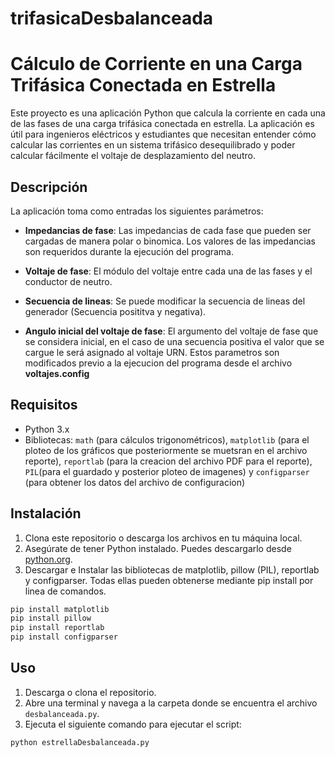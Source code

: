# trifasicaDesbalanceada

# Cálculo de Corriente en una Carga Trifásica Conectada en Estrella

Este proyecto es una aplicación Python que calcula la corriente en cada una de las fases de una carga trifásica conectada en estrella. La aplicación es útil para ingenieros eléctricos y estudiantes que necesitan entender cómo calcular las corrientes en un sistema trifásico desequilibrado y poder calcular fácilmente el voltaje de desplazamiento del neutro.

## Descripción

La aplicación toma como entradas los siguientes parámetros:
- **Impedancias de fase**: Las impedancias de cada fase que pueden ser cargadas de manera polar o binomica.
Los valores de las impedancias son requeridos durante la ejecución del programa.


- **Voltaje de fase**: El módulo del voltaje entre cada una de las fases y el conductor de neutro.
- **Secuencia de lineas**: Se puede modificar la secuencia de lineas del generador (Secuencia posititva y negativa).
- **Angulo inicial del voltaje de fase**: El argumento del voltaje de fase que se considera inicial, en el caso de una secuencia positiva el valor que se cargue le será asignado al voltaje URN.
Estos parametros son modificados previo a la ejecucion del programa desde el archivo **voltajes.config**

## Requisitos

- Python 3.x
- Bibliotecas: `math` (para cálculos trigonométricos), `matplotlib` (para el ploteo de los gráficos que posteriormente se muetsran en el archivo reporte), `reportlab` (para la creacion del archivo PDF para el reporte), `PIL`(para el guardado y posterior ploteo de imagenes) y `configparser` (para obtener los datos del archivo de configuracion)


## Instalación

1. Clona este repositorio o descarga los archivos en tu máquina local.
2. Asegúrate de tener Python instalado. Puedes descargarlo desde [python.org](https://www.python.org/downloads/).
3. Descargar e Instalar las bibliotecas de matplotlib, pillow (PIL), reportlab y configparser. Todas ellas pueden obtenerse mediante pip install por linea de comandos.
```bash
pip install matplotlib
pip install pillow
pip install reportlab
pip install configparser   
```
## Uso

1. Descarga o clona el repositorio.
2. Abre una terminal y navega a la carpeta donde se encuentra el archivo `desbalanceada.py`.
3. Ejecuta el siguiente comando para ejecutar el script:

```bash
python estrellaDesbalanceada.py
